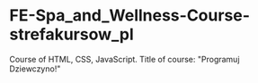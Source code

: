 # FE-Spa_and_Wellness-Course-strefakursow_pl
Course of  HTML, CSS, JavaScript. Title of course: "Programuj Dziewczyno!"
